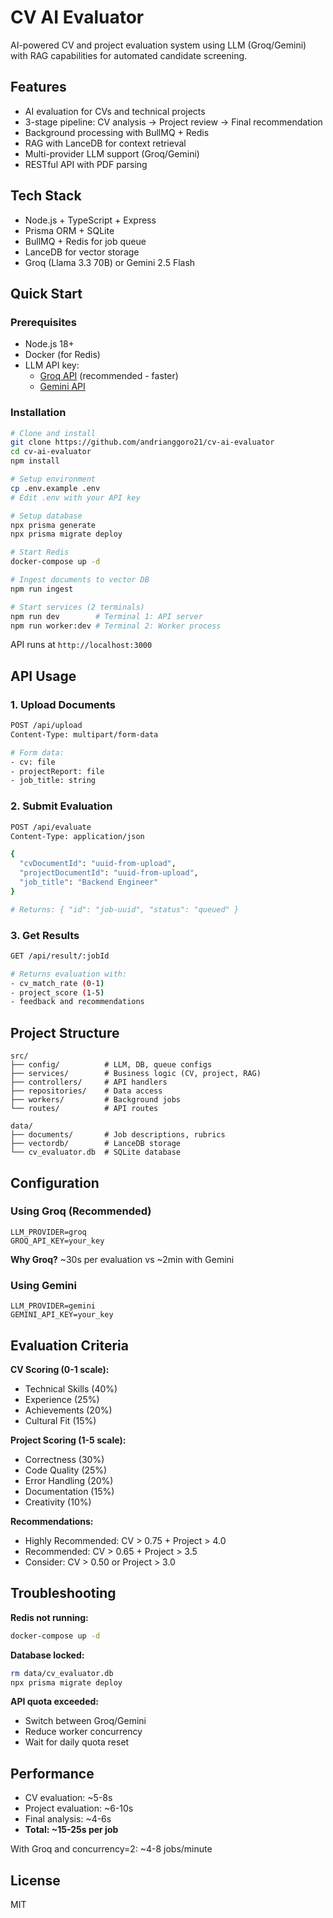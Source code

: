 # CV AI Evaluator

AI-powered CV and project evaluation system using LLM (Groq/Gemini) with RAG capabilities for automated candidate screening.

## Features

- AI evaluation for CVs and technical projects
- 3-stage pipeline: CV analysis → Project review → Final recommendation
- Background processing with BullMQ + Redis
- RAG with LanceDB for context retrieval
- Multi-provider LLM support (Groq/Gemini)
- RESTful API with PDF parsing

## Tech Stack

- Node.js + TypeScript + Express
- Prisma ORM + SQLite
- BullMQ + Redis for job queue
- LanceDB for vector storage
- Groq (Llama 3.3 70B) or Gemini 2.5 Flash

## Quick Start

### Prerequisites

- Node.js 18+
- Docker (for Redis)
- LLM API key:
  - [Groq API](https://console.groq.com/keys) (recommended - faster)
  - [Gemini API](https://aistudio.google.com/app/apikey)

### Installation

```bash
# Clone and install
git clone https://github.com/andrianggoro21/cv-ai-evaluator
cd cv-ai-evaluator
npm install

# Setup environment
cp .env.example .env
# Edit .env with your API key

# Setup database
npx prisma generate
npx prisma migrate deploy

# Start Redis
docker-compose up -d

# Ingest documents to vector DB
npm run ingest

# Start services (2 terminals)
npm run dev        # Terminal 1: API server
npm run worker:dev # Terminal 2: Worker process
```

API runs at `http://localhost:3000`

## API Usage

### 1. Upload Documents

```bash
POST /api/upload
Content-Type: multipart/form-data

# Form data:
- cv: file
- projectReport: file
- job_title: string
```

### 2. Submit Evaluation

```bash
POST /api/evaluate
Content-Type: application/json

{
  "cvDocumentId": "uuid-from-upload",
  "projectDocumentId": "uuid-from-upload",
  "job_title": "Backend Engineer"
}

# Returns: { "id": "job-uuid", "status": "queued" }
```

### 3. Get Results

```bash
GET /api/result/:jobId

# Returns evaluation with:
- cv_match_rate (0-1)
- project_score (1-5)
- feedback and recommendations
```

## Project Structure

```
src/
├── config/          # LLM, DB, queue configs
├── services/        # Business logic (CV, project, RAG)
├── controllers/     # API handlers
├── repositories/    # Data access
├── workers/         # Background jobs
└── routes/          # API routes

data/
├── documents/       # Job descriptions, rubrics
├── vectordb/        # LanceDB storage
└── cv_evaluator.db  # SQLite database
```

## Configuration

### Using Groq (Recommended)

```env
LLM_PROVIDER=groq
GROQ_API_KEY=your_key
```

**Why Groq?** ~30s per evaluation vs ~2min with Gemini

### Using Gemini

```env
LLM_PROVIDER=gemini
GEMINI_API_KEY=your_key
```

## Evaluation Criteria

**CV Scoring (0-1 scale):**
- Technical Skills (40%)
- Experience (25%)
- Achievements (20%)
- Cultural Fit (15%)

**Project Scoring (1-5 scale):**
- Correctness (30%)
- Code Quality (25%)
- Error Handling (20%)
- Documentation (15%)
- Creativity (10%)

**Recommendations:**
- Highly Recommended: CV > 0.75 + Project > 4.0
- Recommended: CV > 0.65 + Project > 3.5
- Consider: CV > 0.50 or Project > 3.0

## Troubleshooting

**Redis not running:**
```bash
docker-compose up -d
```

**Database locked:**
```bash
rm data/cv_evaluator.db
npx prisma migrate deploy
```

**API quota exceeded:**
- Switch between Groq/Gemini
- Reduce worker concurrency
- Wait for daily quota reset

## Performance

- CV evaluation: ~5-8s
- Project evaluation: ~6-10s
- Final analysis: ~4-6s
- **Total: ~15-25s per job**

With Groq and concurrency=2: ~4-8 jobs/minute

## License

MIT
